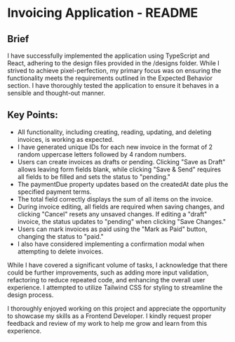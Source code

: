 # Invoicing Application - README

## Brief

I have successfully implemented the application using TypeScript and React, adhering to the design files provided in the /designs folder. While I strived to achieve pixel-perfection, my primary focus was on ensuring the functionality meets the requirements outlined in the Expected Behavior section. I have thoroughly tested the application to ensure it behaves in a sensible and thought-out manner.

## Key Points:

- All functionality, including creating, reading, updating, and deleting invoices, is working as expected.
- I have generated unique IDs for each new invoice in the format of 2 random uppercase letters followed by 4 random numbers.
- Users can create invoices as drafts or pending. Clicking "Save as Draft" allows leaving form fields blank, while clicking "Save & Send" requires all fields to be filled and sets the status to "pending."
- The paymentDue property updates based on the createdAt date plus the specified payment terms.
- The total field correctly displays the sum of all items on the invoice.
- During invoice editing, all fields are required when saving changes, and clicking "Cancel" resets any unsaved changes.
If editing a "draft" invoice, the status updates to "pending" when clicking "Save Changes."
- Users can mark invoices as paid using the "Mark as Paid" button, changing the status to "paid."
- I also have considered implementing a confirmation modal when attempting to delete invoices.

While I have covered a significant volume of tasks, I acknowledge that there could be further improvements, such as adding more input validation, refactoring to reduce repeated code, and enhancing the overall user experience. I attempted to utilize Tailwind CSS for styling to streamline the design process.

I thoroughly enjoyed working on this project and appreciate the opportunity to showcase my skills as a Frontend Developer. I kindly request proper feedback and review of my work to help me grow and learn from this experience.



